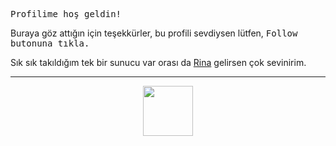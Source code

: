 <kbd> Profilime <kbd> hoş geldin!

Buraya göz attığın için teşekkürler, bu profili sevdiysen lütfen, <kbd> Follow <kbd> butonuna tıkla.

Sık sık takıldığım tek bir sunucu var orası da [Rina](https://discord.gg/DGtAM8bj8u) gelirsen çok sevinirim.

<hr>

<div align="center">
  <img src="http://invidget.switchblade.xyz/813430135008657420" height="80"/>
  <br>
  <br>
</div>
